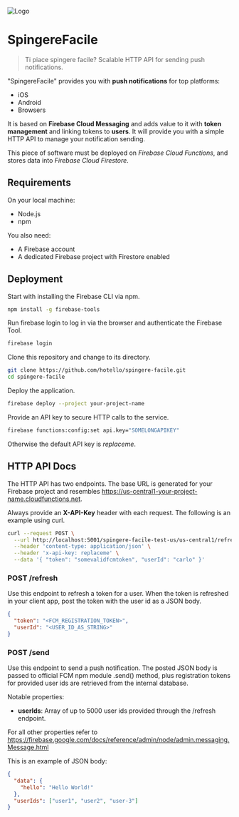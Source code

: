 ![Logo](https://media.giphy.com/media/5R2PZEojwtFkXOrU0y/200w_d.gif)

# SpingereFacile
> Ti piace spingere facile? Scalable HTTP API for sending push notifications.

"SpingereFacile" provides you with **push notifications** for top platforms:
- iOS
- Android
- Browsers

It is based on **Firebase Cloud Messaging** and adds value to it with **token
management** and linking tokens to **users**. It will provide you with a simple
HTTP API to manage your notification sending.


This piece of software must be deployed on *Firebase Cloud Functions*, and
stores data into *Firebase Cloud Firestore*.

## Requirements
On your local machine:
- Node.js
- npm

You also need:
- A Firebase account
- A dedicated Firebase project with Firestore enabled

## Deployment
Start with installing the Firebase CLI via npm.
```sh
npm install -g firebase-tools
```

Run firebase login to log in via the browser and authenticate the Firebase Tool.
```sh
firebase login
```

Clone this repository and change to its directory.
```sh
git clone https://github.com/hotello/spingere-facile.git
cd spingere-facile
```

Deploy the application.
```sh
firebase deploy --project your-project-name
```

Provide an API key to secure HTTP calls to the service.
```sh
firebase functions:config:set api.key="SOMELONGAPIKEY"
```
Otherwise the default API key is *replaceme*.

## HTTP API Docs
The HTTP API has two endpoints. The base URL is generated for your Firebase
project and resembles https://us-central1-your-project-name.cloudfunctions.net.

Always provide an **X-API-Key** header with each request. The following is an
example using curl.
```sh
curl --request POST \
  --url http://localhost:5001/spingere-facile-test-us/us-central1/refresh \
  --header 'content-type: application/json' \
  --header 'x-api-key: replaceme' \
  --data '{ "token": "somevalidfcmtoken", "userId": "carlo" }'
```

### POST /refresh
Use this endpoint to refresh a token for a user. When the token is refreshed in
your client app, post the token with the user id as a JSON body.
```json
{
  "token": "<FCM_REGISTRATION_TOKEN>",
  "userId": "<USER_ID_AS_STRING>"
}
```

### POST /send
Use this endpoint to send a push notification. The posted JSON body is passed
to official FCM npm module .send() method, plus registration tokens for provided
user ids are retrieved from the internal database.

Notable properties:
- **userIds**: Array of up to 5000 user ids provided through the /refresh endpoint.

For all other properties refer to https://firebase.google.com/docs/reference/admin/node/admin.messaging.Message.html

This is an example of JSON body:
```json
{
  "data": {
    "hello": "Hello World!"
  },
  "userIds": ["user1", "user2", "user-3"]
}
